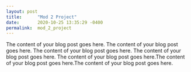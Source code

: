 ```yaml
---
layout: post
title:      "Mod 2 Project"
date:       2020-10-25 13:35:29 -0400
permalink:  mod_2_project
---
```



The content of your blog post goes here. The content of your blog post goes here. The content of your blog post goes here. The content of your blog post goes here. The content of your blog post goes here.The content of your blog post goes here.The content of your blog post goes here.

